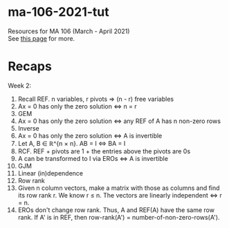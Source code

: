 # ma-106-2021-tut
Resources for MA 106 (March - April 2021)  
See [this page](https://aryamanmaithani.github.io/tuts/ma-106-2021/) for more.

# Recaps

Week 2:
1. Recall REF. n variables, r pivots ⇒ (n - r) free variables
2. Ax = 0 has only the zero solution ⇔ n = r
3. GEM
4. Ax = 0 has only the zero solution ⇔ any REF of A has n non-zero rows
5. Inverse
6. Ax = 0 has only the zero solution ⇔ A is invertible
7. Let A, B ∈ ℝ^{n × n}. AB = I ⇔ BA = I 
8. RCF. REF + pivots are 1 + the entries above the pivots are 0s
9. A can be transformed to I via EROs ⇔ A is invertible
10. GJM
11. Linear (in)dependence
12. Row rank
13. Given n column vectors, make a matrix with those as columns and find its row rank r. 
We know r ≤ n. The vectors are linearly independent ⇔ r = n.
14. EROs don't change row rank. Thus, A and REF(A) have the same row rank.
If A' is in REF, then row-rank(A') = number-of-non-zero-rows(A').